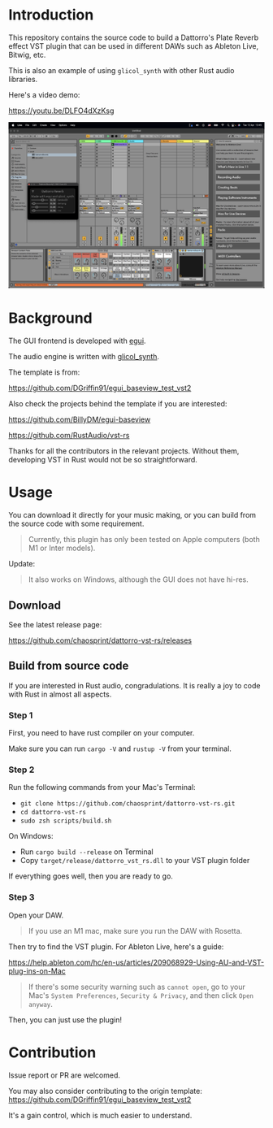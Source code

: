 # Introduction

This repository contains the source code to build a Dattorro's Plate Reverb effect VST plugin that can be used in different DAWs such as Ableton Live, Bitwig, etc.

This is also an example of using `glicol_synth` with other Rust audio libraries.

Here's a video demo:

https://youtu.be/DLFO4dXzKsg

![Demo](./demo.png)

# Background

The GUI frontend is developed with [egui](https://github.com/emilk/egui).

The audio engine is written with [glicol_synth](https://github.com/chaosprint/glicol).

The template is from:

https://github.com/DGriffin91/egui_baseview_test_vst2

Also check the projects behind the template if you are interested:

https://github.com/BillyDM/egui-baseview

https://github.com/RustAudio/vst-rs

Thanks for all the contributors in the relevant projects. Without them, developing VST in Rust would not be so straightforward.

# Usage

You can download it directly for your music making, or you can build from the source code with some requirement.

> Currently, this plugin has only been tested on Apple computers (both M1 or Inter models).

Update:

> It also works on Windows, although the GUI does not have hi-res.

## Download

See the latest release page:

https://github.com/chaosprint/dattorro-vst-rs/releases

## Build from source code

If you are interested in Rust audio, congradulations. It is really a joy to code with Rust in almost all aspects.

### Step 1

First, you need to have rust compiler on your computer.

Make sure you can run `cargo -V` and `rustup -V` from your terminal.

### Step 2

Run the following commands from your Mac's Terminal:

- `git clone https://github.com/chaosprint/dattorro-vst-rs.git`
- `cd dattorro-vst-rs`
- `sudo zsh scripts/build.sh`

On Windows:

- Run `cargo build --release` on Terminal
- Copy `target/release/dattorro_vst_rs.dll` to your VST plugin folder

If everything goes well, then you are ready to go.

### Step 3

Open your DAW.

> If you use an M1 mac, make sure you run the DAW with Rosetta.

Then try to find the VST plugin. For Ableton Live, here's a guide:

https://help.ableton.com/hc/en-us/articles/209068929-Using-AU-and-VST-plug-ins-on-Mac

> If there's some security warning such as `cannot open`, go to your Mac's `System Preferences`, `Security & Privacy`, and then click `Open anyway`.

Then, you can just use the plugin!

# Contribution

Issue report or PR are welcomed.

You may also consider contributing to the origin template:
https://github.com/DGriffin91/egui_baseview_test_vst2

It's a gain control, which is much easier to understand.